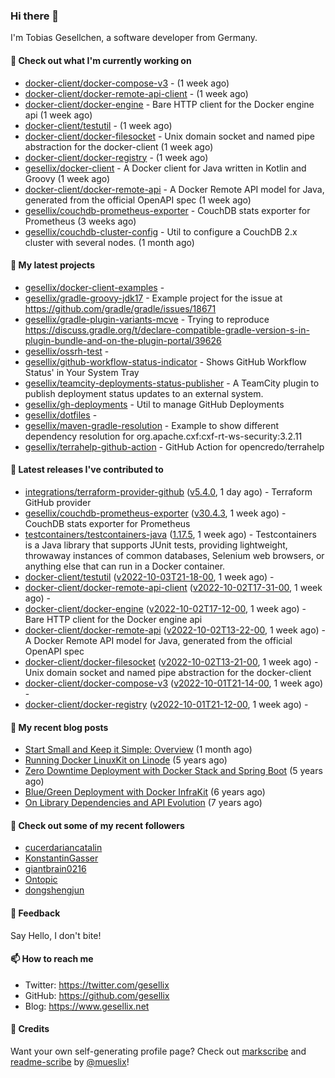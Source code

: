 ### Hi there 👋

I'm Tobias Gesellchen, a software developer from Germany.

#### 👷 Check out what I'm currently working on

- [docker-client/docker-compose-v3](https://github.com/docker-client/docker-compose-v3) -  (1 week ago)
- [docker-client/docker-remote-api-client](https://github.com/docker-client/docker-remote-api-client) -  (1 week ago)
- [docker-client/docker-engine](https://github.com/docker-client/docker-engine) - Bare HTTP client for the Docker engine api (1 week ago)
- [docker-client/testutil](https://github.com/docker-client/testutil) -  (1 week ago)
- [docker-client/docker-filesocket](https://github.com/docker-client/docker-filesocket) - Unix domain socket and named pipe abstraction for the docker-client (1 week ago)
- [docker-client/docker-registry](https://github.com/docker-client/docker-registry) -  (1 week ago)
- [gesellix/docker-client](https://github.com/gesellix/docker-client) - A Docker client for Java written in Kotlin and Groovy (1 week ago)
- [docker-client/docker-remote-api](https://github.com/docker-client/docker-remote-api) - A Docker Remote API model for Java, generated from the official OpenAPI spec (1 week ago)
- [gesellix/couchdb-prometheus-exporter](https://github.com/gesellix/couchdb-prometheus-exporter) - CouchDB stats exporter for Prometheus (3 weeks ago)
- [gesellix/couchdb-cluster-config](https://github.com/gesellix/couchdb-cluster-config) - Util to configure a CouchDB 2.x cluster with several nodes. (1 month ago)

#### 🌱 My latest projects

- [gesellix/docker-client-examples](https://github.com/gesellix/docker-client-examples) - 
- [gesellix/gradle-groovy-jdk17](https://github.com/gesellix/gradle-groovy-jdk17) - Example project for the issue at https://github.com/gradle/gradle/issues/18671
- [gesellix/gradle-plugin-variants-mcve](https://github.com/gesellix/gradle-plugin-variants-mcve) - Trying to reproduce https://discuss.gradle.org/t/declare-compatible-gradle-version-s-in-plugin-bundle-and-on-the-plugin-portal/39626
- [gesellix/ossrh-test](https://github.com/gesellix/ossrh-test) - 
- [gesellix/github-workflow-status-indicator](https://github.com/gesellix/github-workflow-status-indicator) - Shows GitHub Workflow Status&#39; in Your System Tray
- [gesellix/teamcity-deployments-status-publisher](https://github.com/gesellix/teamcity-deployments-status-publisher) - A TeamCity plugin to publish deployment status updates to an external system.
- [gesellix/gh-deployments](https://github.com/gesellix/gh-deployments) - Util to manage GitHub Deployments
- [gesellix/dotfiles](https://github.com/gesellix/dotfiles) - 
- [gesellix/maven-gradle-resolution](https://github.com/gesellix/maven-gradle-resolution) - Example to show different dependency resolution for org.apache.cxf:cxf-rt-ws-security:3.2.11
- [gesellix/terrahelp-github-action](https://github.com/gesellix/terrahelp-github-action) - GitHub Action for opencredo/terrahelp

#### 🔭 Latest releases I've contributed to

- [integrations/terraform-provider-github](https://github.com/integrations/terraform-provider-github) ([v5.4.0](https://github.com/integrations/terraform-provider-github/releases/tag/v5.4.0), 1 day ago) - Terraform GitHub provider
- [gesellix/couchdb-prometheus-exporter](https://github.com/gesellix/couchdb-prometheus-exporter) ([v30.4.3](https://github.com/gesellix/couchdb-prometheus-exporter/releases/tag/v30.4.3), 1 week ago) - CouchDB stats exporter for Prometheus
- [testcontainers/testcontainers-java](https://github.com/testcontainers/testcontainers-java) ([1.17.5](https://github.com/testcontainers/testcontainers-java/releases/tag/1.17.5), 1 week ago) - Testcontainers is a Java library that supports JUnit tests, providing lightweight, throwaway instances of common databases, Selenium web browsers, or anything else that can run in a Docker container.
- [docker-client/testutil](https://github.com/docker-client/testutil) ([v2022-10-03T21-18-00](https://github.com/docker-client/testutil/releases/tag/v2022-10-03T21-18-00), 1 week ago) - 
- [docker-client/docker-remote-api-client](https://github.com/docker-client/docker-remote-api-client) ([v2022-10-02T17-31-00](https://github.com/docker-client/docker-remote-api-client/releases/tag/v2022-10-02T17-31-00), 1 week ago) - 
- [docker-client/docker-engine](https://github.com/docker-client/docker-engine) ([v2022-10-02T17-12-00](https://github.com/docker-client/docker-engine/releases/tag/v2022-10-02T17-12-00), 1 week ago) - Bare HTTP client for the Docker engine api
- [docker-client/docker-remote-api](https://github.com/docker-client/docker-remote-api) ([v2022-10-02T13-22-00](https://github.com/docker-client/docker-remote-api/releases/tag/v2022-10-02T13-22-00), 1 week ago) - A Docker Remote API model for Java, generated from the official OpenAPI spec
- [docker-client/docker-filesocket](https://github.com/docker-client/docker-filesocket) ([v2022-10-02T13-21-00](https://github.com/docker-client/docker-filesocket/releases/tag/v2022-10-02T13-21-00), 1 week ago) - Unix domain socket and named pipe abstraction for the docker-client
- [docker-client/docker-compose-v3](https://github.com/docker-client/docker-compose-v3) ([v2022-10-01T21-14-00](https://github.com/docker-client/docker-compose-v3/releases/tag/v2022-10-01T21-14-00), 1 week ago) - 
- [docker-client/docker-registry](https://github.com/docker-client/docker-registry) ([v2022-10-01T21-12-00](https://github.com/docker-client/docker-registry/releases/tag/v2022-10-01T21-12-00), 1 week ago) - 

#### 📜 My recent blog posts

- [Start Small and Keep it Simple: Overview](https://www.gesellix.net/post/start-small-keep-it-simple-overview/) (1 month ago)
- [Running Docker LinuxKit on Linode](https://www.gesellix.net/post/running-docker-linuxkit-on-linode/) (5 years ago)
- [Zero Downtime Deployment with Docker Stack and Spring Boot](https://www.gesellix.net/post/zero-downtime-deployment-with-docker-stack-and-spring-boot/) (5 years ago)
- [Blue/Green Deployment with Docker InfraKit](https://www.gesellix.net/post/blue-green-deployment-with-docker-infrakit/) (6 years ago)
- [On Library Dependencies and API Evolution](https://www.gesellix.net/post/choosing-a-library/) (7 years ago)



#### 👯 Check out some of my recent followers

- [cucerdariancatalin](https://github.com/cucerdariancatalin)
- [KonstantinGasser](https://github.com/KonstantinGasser)
- [giantbrain0216](https://github.com/giantbrain0216)
- [Ontopic](https://github.com/Ontopic)
- [dongshengjun](https://github.com/dongshengjun)

#### 💬 Feedback

Say Hello, I don't bite!

#### 📫 How to reach me

- Twitter: https://twitter.com/gesellix
- GitHub: https://github.com/gesellix
- Blog: https://www.gesellix.net

#### 🙇 Credits

Want your own self-generating profile page? Check out [markscribe](https://github.com/muesli/markscribe)
and [readme-scribe](https://github.com/muesli/readme-scribe) by [@mueslix](https://twitter.com/mueslix)!
